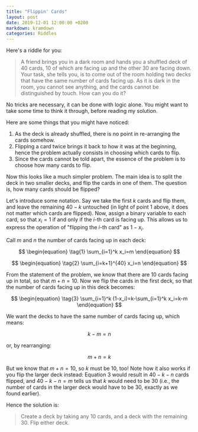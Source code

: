```yaml
---
title: "Flippin' Cards"
layout: post
date: 2019-12-01 12:00:00 +0200
markdown: kramdown
categories: Riddles
---
```


Here's a riddle for you:

> A friend brings you in a dark room and hands you a shuffled deck of 40 cards,
> 10 of which are facing up and the other 30 are facing down. Your task, she
> tells you, is to come out of the room holding two decks that have the same
> number of cards facing up. As it is dark in the room, you cannot see anything,
> and the cards cannot be distinguished by touch. How can you do it?

<!-- more -->

No tricks are necessary, it can be done with logic alone. You might want to take
some time to think it through, before reading my solution.

Here are some things that you might have noticed:
 1. As the deck is already shuffled, there is no point in re-arranging the cards
    somehow.
 2. Flipping a card twice brings it back to how it was at the beginning, hence
    the problem actually consists in choosing which cards to flip.
 3. Since the cards cannot be told apart, the essence of the problem is to
    choose how many cards to flip.

Now this looks like a much simpler problem. The main idea is to split the deck
in two smaller decks, and flip the cards in one of them. The question is, how
many cards should be flipped?

Let's introduce some notation. Say we take the first $k$ cards and flip them,
and leave the remaining $40-k$ untouched (in light of point 1 above, it does not
matter which cards are flipped). Now, assign a binary variable to each card, so
that $x_i=1$ if and only if the $i$-th card is facing up. This allows us to
express the operation of "flipping the $i$-th card" as $1-x_i$.

Call $m$ and $n$ the number of cards facing up in each deck:

$$
\begin{equation}
\tag{1}
\sum_{i=1}^k x_i=m
\end{equation}
$$

$$
\begin{equation}
\tag{2}
\sum_{i=k+1}^{40} x_i=n
\end{equation}
$$

From the statement of the problem, we know that there are 10 cards facing up in
total, so that $m+n=10$. Now we flip the cards in the first deck, so that the
number of cards facing up in this deck becomes:

$$
\begin{equation}
\tag{3}
\sum_{i=1}^k (1-x_i)=k-\sum_{i=1}^k x_i=k-m
\end{equation}
$$

We want the decks to have the same number of cards facing up, which means:

$$
\begin{equation}
\tag{4}
k-m=n
\end{equation}
$$

or, by rearranging:

$$
\begin{equation}
\tag{5}
m+n=k
\end{equation}
$$

But we know that $m+n=10$, so $k$ must be 10, too! Note how it also works if you
flip the larger deck instead: Equation 3 would result in $40-k-n$ cards flipped,
and $40-k-n=m$ tells us that $k$ would need to be $30$ (i.e., the number of
cards in the larger deck would have to be 30, exactly as we found earlier).

Hence the solution is:

> Create a deck by taking any 10 cards, and a deck with the remaining 30. Flip
> either deck.
